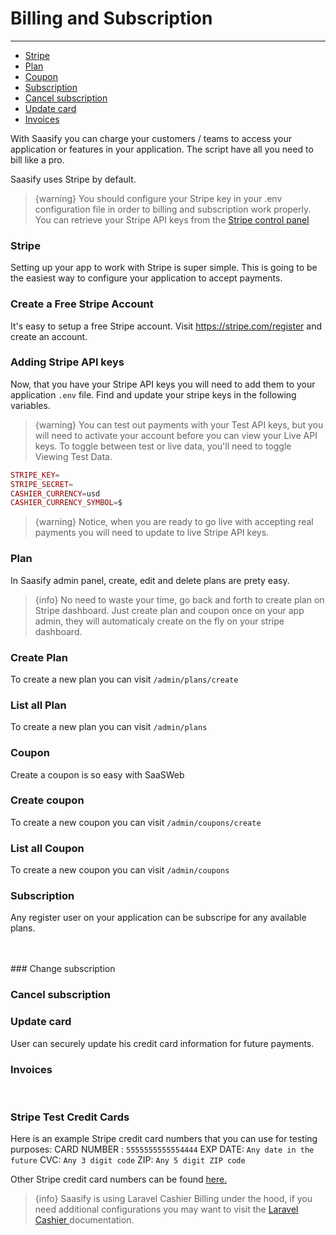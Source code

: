 # Billing and Subscription

---

- [Stripe](#section-1)
- [Plan](#section-2)
- [Coupon](#section-3)
- [Subscription](#section-4)
- [Cancel subscription](#section-5)
- [Update card](#section-6)
- [Invoices](#section-7)

With Saasify  you can charge your customers / teams to access your application or features in your application. The script have all you need to bill like a pro.

Saasify uses Stripe by default.

> {warning} You should configure your Stripe key in your .env configuration file in order to billing and subscription work properly. You can retrieve your Stripe API keys from the <a href="https://dashboard.stripe.com" target="__blank">Stripe control panel</a>
<a name="section-1"></a>

### Stripe

Setting up your app to work with Stripe is super simple. This is going to be the easiest way to configure your application to accept payments.

### Create a Free Stripe Account
It's easy to setup a free Stripe account. Visit <a href="https://stripe.com/register" target="__blank">https://stripe.com/register</a> and create an account.

<!-- <img src="{{ asset('img/screens/stripe-dashboard.png') }}"> -->

### Adding Stripe API keys
Now, that you have your Stripe API keys you will need to add them to your application `.env` file. Find and update your stripe keys in the following variables.

> {warning} You can test out payments with your Test API keys, but you will need to activate your account before you can view your Live API keys. To toggle between test or live data, you'll need to toggle Viewing Test Data.

```php 
STRIPE_KEY=
STRIPE_SECRET=
CASHIER_CURRENCY=usd
CASHIER_CURRENCY_SYMBOL=$
```
> {warning} Notice, when you are ready to go live with accepting real payments you will need to update to live Stripe API keys.

<a name="section-2"></a>

### Plan
In Saasify admin panel, create, edit and delete plans are prety easy.
> {info} No need to waste your time, go back and forth to create plan on Stripe dashboard. Just create plan and coupon once on your app admin, they will automaticaly create on the fly on your stripe dashboard.

### Create Plan
To create a new plan you can visit `/admin/plans/create`

<!-- <img src="{{ asset('img/screens/plan_create.png') }}"> -->

### List all Plan
To create a new plan you can visit `/admin/plans`

<!-- <img src="{{ asset('img/screens/plan.png') }}"> -->

<a name="section-3"></a>

### Coupon
Create a coupon is so easy with SaaSWeb
### Create coupon
To create a new coupon you can visit `/admin/coupons/create`
<!-- <img src="{{ asset('img/screens/coupon_create.png') }}"> -->

### List all Coupon
To create a new coupon you can visit `/admin/coupons`
<!-- <img src="{{ asset('img/screens/coupon.png') }}"> -->

<a name="section-4"></a>

### Subscription
Any register user on your application can be subscripe for any available plans.
<!-- <img src="{{ asset('img/screens/user_plan.png') }}"> -->
<br>
<!-- Subscription page
<img src="{{ asset('img/screens/user_subscription.png') }}"> -->
<br>
### Change subscription
<!-- To change subscription plan user can go to  `/account/subscription/swap` -->
<!-- <img src="{{ asset('img/screens/change_plan.png') }}"> -->

<a name="section-5"></a>

### Cancel subscription
<!-- User can cancel any subscription, to do si it can go to  `/account/subscription/cancel` -->
<!-- <img src="{{ asset('img/screens/cancel_subscription.png') }}"> -->

<a name="section-6"></a>

### Update card
User can securely update his credit card information for future payments.

<!-- <img src="{{ asset('img/screens/update_card.png') }}"> -->

<a name="section-7"></a>

### Invoices
<!-- In order to see the Invoices PDF, go to  `/account/subscription/invoice/invoices`
<img src="{{ asset('img/screens/invoice.png') }}"> -->
<br>

### Stripe Test Credit Cards
Here is an example Stripe credit card numbers that you can use for testing purposes:
CARD NUMBER : `5555555555554444`
EXP DATE: `Any date in the future`
CVC: `Any 3 digit code`
ZIP: `Any 5 digit ZIP code`

Other Stripe credit card numbers can be found <a href="https://stripe.com/docs/testing" target="__blank"> here. </a>
> {info} Saasify is using Laravel Cashier Billing under the hood, if you need additional configurations you may want to visit the <a href="https://laravel.com/docs/8.x/billing" target="__blank">Laravel Cashier </a> documentation.
